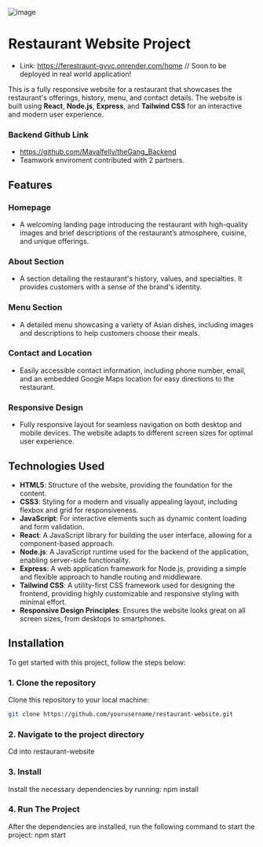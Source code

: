 ![image](https://github.com/user-attachments/assets/11f06381-9bd0-4900-b2e5-5f11db7d2bc0)
# Restaurant Website Project
- Link: https://ferestraunt-gvvc.onrender.com/home // Soon to be deployed in real world application!

This is a fully responsive website for a restaurant that showcases the restaurant's offerings, history, menu, and contact details. The website is built using **React**, **Node.js**, **Express**, and **Tailwind CSS** for an interactive and modern user experience.
### Backend Github Link
- https://github.com/Mavalfelly/theGang_Backend
- Teamwork enviroment contributed with 2 partners.

## Features

### Homepage
- A welcoming landing page introducing the restaurant with high-quality images and brief descriptions of the restaurant’s atmosphere, cuisine, and unique offerings.

### About Section
- A section detailing the restaurant's history, values, and specialties. It provides customers with a sense of the brand's identity.

### Menu Section
- A detailed menu showcasing a variety of Asian dishes, including images and descriptions to help customers choose their meals.

### Contact and Location
- Easily accessible contact information, including phone number, email, and an embedded Google Maps location for easy directions to the restaurant.

### Responsive Design
- Fully responsive layout for seamless navigation on both desktop and mobile devices. The website adapts to different screen sizes for optimal user experience.

## Technologies Used

- **HTML5**: Structure of the website, providing the foundation for the content.
- **CSS3**: Styling for a modern and visually appealing layout, including flexbox and grid for responsiveness.
- **JavaScript**: For interactive elements such as dynamic content loading and form validation.
- **React**: A JavaScript library for building the user interface, allowing for a component-based approach.
- **Node.js**: A JavaScript runtime used for the backend of the application, enabling server-side functionality.
- **Express**: A web application framework for Node.js, providing a simple and flexible approach to handle routing and middleware.
- **Tailwind CSS**: A utility-first CSS framework used for designing the frontend, providing highly customizable and responsive styling with minimal effort.
- **Responsive Design Principles**: Ensures the website looks great on all screen sizes, from desktops to smartphones.

## Installation

To get started with this project, follow the steps below:

### 1. Clone the repository
Clone this repository to your local machine:

```bash
git clone https://github.com/yourusername/restaurant-website.git
```

### 2. Navigate to the project directory
Cd into restaurant-website 

### 3. Install
Install the necessary dependencies by running: npm install

### 4. Run The Project
After the dependencies are installed, run the following command to start the project: npm start
